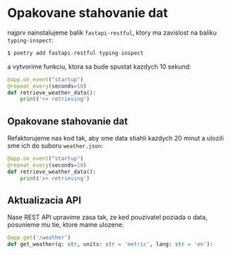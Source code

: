 # Opakovane stahovanie dat


najprv nainstalujeme balik `fastapi-restful`, ktory ma zavislost na baliku `typing-inspect`:

```python
$ poetry add fastapi-restful typing-inspect
```

a vytvorime funkciu, ktora sa bude spustat kazdych 10 sekund:

```python
@app.on_event("startup")
@repeat_every(seconds=10)
def retrieve_weather_data():
    print('>> retrieving')
```


## Opakovane stahovanie dat

Refaktorujeme nas kod tak, aby sme data stiahli kazdych 20  minut a ulozili sme ich do suboru `weather.json`:

```python
@app.on_event("startup")
@repeat_every(seconds=10)
def retrieve_weather_data():
    print('>> retrieving')
```


## Aktualizacia API

Nase REST API upravime zasa tak, ze ked pouzivatel poziada o data, posunieme mu tie, ktore mame ulozene:

```python
@app.get('/weather')
def get_weather(q: str, units: str = 'metric', lang: str = 'en'):

```
